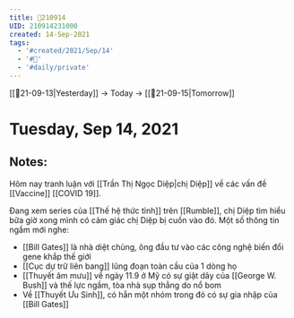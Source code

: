```yaml
---
title: 📝210914
UID: 210914231000
created: 14-Sep-2021
tags:
  - '#created/2021/Sep/14'
  - '#📅'
  - '#daily/private'
---
```

[[📝21-09-13|Yesterday]] -> Today -> [[📝21-09-15|Tomorrow]]
# Tuesday, Sep 14, 2021

## Notes:
Hôm nay tranh luận với [[Trần Thị Ngọc Diệp|chị Diệp]] về các vấn đề [[Vaccine]] [[COVID 19]].

Đang xem series của [[Thế hệ thức tỉnh]] trên [[Rumble]], chị Diệp tìm hiểu bữa giờ xong mình có cảm giác chị Diệp bị cuốn vào đó.
Một số thông tin ngầm mới nghe:
- [[Bill Gates]] là nhà diệt chủng, ông đầu tư vào các công nghệ biến đổi gene khắp thế giới
- [[Cục dự trữ liên bang]] lũng đoạn toàn cầu của 1 dòng họ
- [[Thuyết âm mưu]] về ngày 11.9 ở Mỹ có sự giật dây của [[George W. Bush]] và thế lực ngầm, tòa nhà sụp thẳng do nổ bom
- Về [[Thuyết Ưu Sinh]], có hẳn một nhóm trong đó có sự gia nhập của [[Bill Gates]]